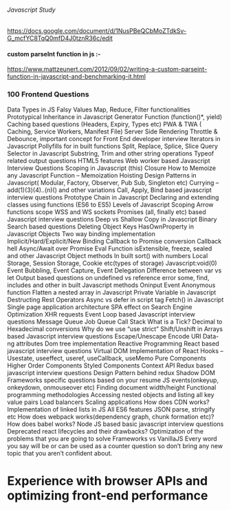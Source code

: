###### Javascript Study
https://docs.google.com/document/d/1NusPBeQCbMoZTdkSv-G_mcfYC8TqQ0mfD4J0tznR36c/edit

#### custom parseInt function in js :-

https://www.mattzeunert.com/2012/09/02/writing-a-custom-parseint-function-in-javascript-and-benchmarking-it.html

### 100 Frontend Questions

Data Types in JS
Falsy Values
Map, Reduce, Filter functionalities
Prototypical Inheritance in Javascript
Generator Function (function()*, yield)
Caching based questions (Headers, Expiry, Types etc)
 PWA & TWA ( Caching, Service Workers, Manifest File)
Server Side Rendering
Throttle & Debounce, important concept for Front End developer interview
Iterators in Javascript
Pollyfills for in built functions
Split, Replace, Splice, Slice
Query Selector in Javascript
Substring, Trim and other string operations
Typeof related output questions
HTML5 features
Web worker based Javascript Interview Questions
Scoping in Javascript (this)
Closure
How to Memoize any Javascript Function – Memoization
Hoisting
Design Patterns in Javascript( Modular, Factory, Observer, Pub Sub, Singleton etc)
Currying – add(1)(3)(4)..(n)() and other variations
Call, Apply, Bind based javascript interview questions
Prototype Chain in Javascript
Declaring and extending classes using functions (ES6 to ES5)
Levels of Javascript Scoping
Arrow functions scope
WSS and WS sockets
Promises (all, finally etc) based Javascript interview questions
Deep vs Shallow Copy in Javascript
Binary Search based questions
Deleting Object Keys
HasOwnProperty in Javascript Objects
Two way binding implementation
Implicit/Hard/Explicit/New Binding
Callback to Promise conversion
Callback hell
Async/Await over Promise
Eval Function
isExtensible, freeze, sealed and other Javascript Object methods
In built sort() with numbers
Local Storage, Session Storage, Cookie etc(types of storage)
Javascript:void(0)
Event Bubbling, Event Capture, Event Delegation
Difference between var vs let
Output based questions on undefined vs reference error 
some, find, includes and other in built Javascript methods
Oninput Event
Anonymous function
Flatten a nested array in Javascript
Private Variable in Javascript
Destructing
Rest Operators
Async vs defer in script tag
Fetch() in Javascript
Single page application architecture
SPA effect on Search Engine Optimization 
XHR requests
Event Loop based Javascript interview questions
Message Queue
Job Queue
Call Stack
What is a Tick?
Decimal to Hexadecimal conversions
Why do we use “use strict”
Shift/Unshift in Arrays based Javascript interview questions
Escape/Unescape
Encode URI
Data-ng attributes
Dom tree implementation
Reactive Programming
React based javascript interview questions
Virtual DOM Implementation of React
Hooks – Usestate, useeffect, useref, useCallback, useMemo
Pure Components
Higher Order Components
Styled Components
Context API
Redux based javascript interview questions
Design Pattern behind redux
Shadow DOM
Frameworks specific questions based on your resume
JS events(onkeyup, onkeydown, onmouseover etc)
Finding document width/height
Functional programming methodologies
Accessing nested objects and listing all key value pairs
Load balancers
Scaling applications
How does CDN works?
Implementation of linked lists in JS
All ES6 features
JSON parse, stringify etc
How does webpack works(dependency graph, chunk formation etc)?
How does babel works?
Node JS based basic javascript interview questions
Deprecated react lifecycles and their drawbacks?
Optimization of the problems that you are going to solve
Frameworks vs VanillaJS
Every word you say will be or can be used as a counter question so don’t bring any new topic that you aren’t confident about.


# Experience with browser APIs and optimizing front-end performance


